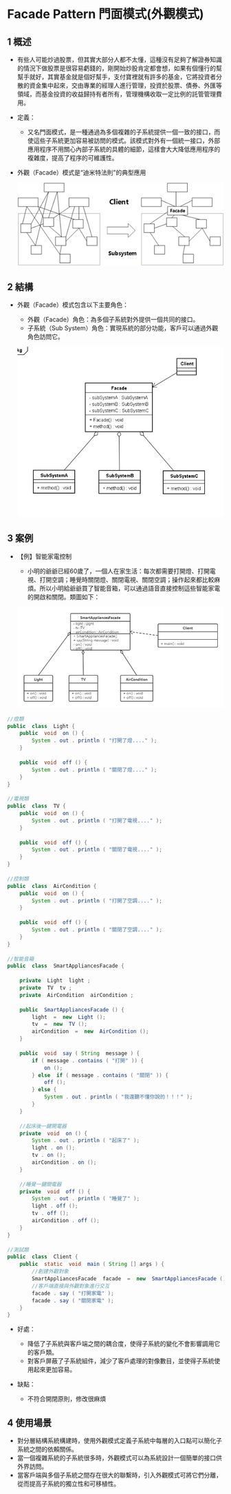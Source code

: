 # Facade Pattern 門面模式(外觀模式)

## 1 概述
- 有些人可能炒過股票，但其實大部分人都不太懂，這種沒有足夠了解證券知識的情況下做股票是很容易虧錢的，剛開始炒股肯定都會想，如果有個懂行的幫幫手就好，其實基金就是個好幫手，支付寶裡就有許多的基金，它將投資者分散的資金集中起來，交由專業的經理人進行管理，投資於股票、債券、外匯等領域，而基金投資的收益歸持有者所有，管理機構收取一定比例的託管管理費用。

- 定義：

  - 又名門面模式，是一種通過為多個複雜的子系統提供一個一致的接口，而使這些子系統更加容易被訪問的模式。該模式對外有一個統一接口，外部應用程序不用關心內部子系統的具體的細節，這樣會大大降低應用程序的複雜度，提高了程序的可維護性。

- 外觀（Facade）模式是“迪米特法則”的典型應用

  ![035](files/31.png)

## 2 結構
- 外觀（Facade）模式包含以下主要角色：

  - 外觀（Facade）角色：為多個子系統對外提供一個共同的接口。
  - 子系統（Sub System）角色：實現系統的部分功能，客戶可以通過外觀角色訪問它。

  ![035](files/33.png)

## 3 案例
- 【例】智能家電控制

  - 小明的爺爺已經60歲了，一個人在家生活：每次都需要打開燈、打開電視、打開空調；睡覺時關閉燈、關閉電視、關閉空調；操作起來都比較麻煩。所以小明給爺爺買了智能音箱，可以通過語音直接控制這些智能家電的開啟和關閉。類圖如下：


  ![035](files/32.png)

```java
//燈類
public  class  Light {
    public  void  on () {
        System . out . println ( "打開了燈...." );
    }
​
    public  void  off () {
        System . out . println ( "關閉了燈...." );
    }
}
​
//電視類
public  class  TV {
    public  void  on () {
        System . out . println ( "打開了電視...." );
    }
​
    public  void  off () {
        System . out . println ( "關閉了電視...." );
    }
}
​
//控制類
public  class  AirCondition {
    public  void  on () {
        System . out . println ( "打開了空調...." );
    }
​
    public  void  off () {
        System . out . println ( "關閉了空調...." );
    }
}
​
//智能音箱
public  class  SmartAppliancesFacade {
​
    private  Light  light ;
    private  TV  tv ;
    private  AirCondition  airCondition ;
​
    public  SmartAppliancesFacade () {
        light  =  new  Light ();
        tv  =  new  TV ();
        airCondition  =  new  AirCondition ();
    }
​
    public  void  say ( String  message ) {
        if ( message . contains ( "打開" )) {
            on ();
        } else  if ( message . contains ( "關閉" )) {
            off ();
        } else {
            System . out . println ( "我還聽不懂你說的！！！" );
        }
    }
​
    //起床後一鍵開電器
    private  void  on () {
        System . out . println ( "起床了" );
        light . on ();
        tv . on ();
        airCondition . on ();
    }
​
    //睡覺一鍵關電器
    private  void  off () {
        System . out . println ( "睡覺了" );
        light . off ();
        tv . off ();
        airCondition . off ();
    }
}
​
//測試類
public  class  Client {
    public  static  void  main ( String [] args ) {
        //創建外觀對象
        SmartAppliancesFacade  facade  =  new  SmartAppliancesFacade ();
        //客戶端直接與外觀對象進行交互
        facade . say ( "打開家電" );
        facade . say ( "關閉家電" );
    }
}
```

- 好處：

  - 降低了子系統與客戶端之間的耦合度，使得子系統的變化不會影響調用它的客戶類。
  -  對客戶屏蔽了子系統組件，減少了客戶處理的對像數目，並使得子系統使用起來更加容易。
  
- 缺點：
  - 不符合開閉原則，修改很麻煩

## 4 使用場景
- 對分層結構系統構建時，使用外觀模式定義子系統中每層的入口點可以簡化子系統之間的依賴關係。
- 當一個複雜系統的子系統很多時，外觀模式可以為系統設計一個簡單的接口供外界訪問。
- 當客戶端與多個子系統之間存在很大的聯繫時，引入外觀模式可將它們分離，從而提高子系統的獨立性和可移植性。



